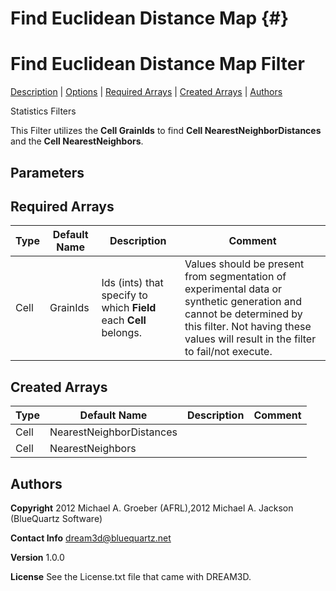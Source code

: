 Find Euclidean Distance Map {#}
======
<h1 class="pHeading1">Find Euclidean Distance Map Filter</h1>
<p class="pCellBody">
<a href="../StatisticsFilters/FindEuclideanDistMap.html#wp2">Description</a> | <a href="../StatisticsFilters/FindEuclideanDistMap.html#wp3">Options</a> | <a href="../StatisticsFilters/FindEuclideanDistMap.html#wp4">Required Arrays</a> | <a href="../StatisticsFilters/FindEuclideanDistMap.html#wp5">Created Arrays</a> | <a href="../StatisticsFilters/FindEuclideanDistMap.html#wp1">Authors</a> 

Statistics Filters


This Filter utilizes the __Cell GrainIds__ to find __Cell NearestNeighborDistances__ and the __Cell NearestNeighbors__.


## Parameters ##

## Required Arrays ##

| Type | Default Name | Description | Comment |
|------|--------------|-------------|---------|
| Cell | GrainIds | Ids (ints) that specify to which **Field** each **Cell** belongs. | Values should be present from segmentation of experimental data or synthetic generation and cannot be determined by this filter. Not having these values will result in the filter to fail/not execute. |

## Created Arrays ##

| Type | Default Name | Description | Comment |
|------|--------------|-------------|---------|
| Cell | NearestNeighborDistances |  |
| Cell | NearestNeighbors |  |  |

## Authors ##

**Copyright** 2012 Michael A. Groeber (AFRL),2012 Michael A. Jackson (BlueQuartz Software)

**Contact Info** dream3d@bluequartz.net

**Version** 1.0.0

**License**  See the License.txt file that came with DREAM3D.



